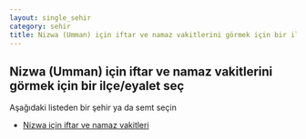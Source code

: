 ```yaml
---
layout: single_sehir
category: sehir
title: Nizwa (Umman) için iftar ve namaz vakitlerini görmek için bir ilçe/eyalet seç
---
```



## Nizwa (Umman) için iftar ve namaz vakitlerini görmek için bir ilçe/eyalet seç

Aşağıdaki listeden bir şehir ya da semt seçin


* [Nizwa için iftar ve namaz vakitleri](/iftar.html?sehir=Nizwa&ulke=Umman&state=Nizwa)
